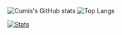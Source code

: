![Cumis's GitHub stats](https://github-readme-stats.vercel.app/api?username=cumis1324&show=reviews,discussions_started,discussions_answered,prs_merged,prs_merged_percentage&theme=radical&show_icons=true)
![Top Langs](https://github-readme-stats.vercel.app/api/top-langs/?username=cumis1324&layout=compact&theme=radical&show_icons=true)

[![Stats](https://github-readme-stats.vercel.app/api/wakatime?username=ffflabs&theme=radical&show_icons=true)](https://github.com/cumis1324/github-readme-stats)
